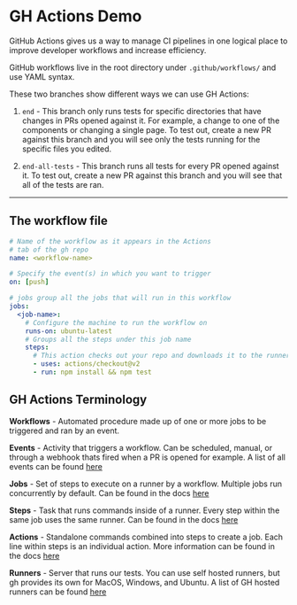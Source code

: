 # GH Actions Demo

GitHub Actions gives us a way to manage CI pipelines in one logical place to improve developer workflows and increase efficiency.

GitHub workflows live in the root directory under `.github/workflows/` and use YAML syntax.

These two branches show different ways we can use GH Actions:

1. `end` - This branch only runs tests for specific directories that have changes in PRs opened against it. 
    For example, a change to one of the components or changing a single page. 
    To test out, create a new PR against this branch and you will see only the tests running for the specific files you edited. 

2. `end-all-tests` - This branch runs all tests for every PR opened against it.
    To test out, create a new PR against this branch and you will see that all of the tests are ran.

***

## The workflow file

```yaml
# Name of the workflow as it appears in the Actions
# tab of the gh repo
name: <workflow-name> 

# Specify the event(s) in which you want to trigger
on: [push] 

# jobs group all the jobs that will run in this workflow
jobs:
  <job-name>:
    # Configure the machine to run the workflow on
    runs-on: ubuntu-latest
    # Groups all the steps under this job name
    steps:
      # This action checks out your repo and downloads it to the runner
      - uses: actions/checkout@v2
      - run: npm install && npm test
```

## GH Actions Terminology

**Workflows** - 
  Automated procedure made up of one or more jobs to be triggered and ran by an event. 

**Events** - 
  Activity that triggers a workflow. 
  Can be scheduled, manual, or through a webhook thats fired when a PR is opened for example.
  A list of all events can be found [here](https://docs.github.com/en/free-pro-team@latest/actions/reference/events-that-trigger-workflows)

**Jobs** - 
  Set of steps to execute on a runner by a workflow. 
  Multiple jobs run concurrently by default.
  Can be found in the docs [here](https://docs.github.com/en/free-pro-team@latest/actions/reference/workflow-syntax-for-github-actions#jobs)

**Steps** - 
  Task that runs commands inside of a runner. 
  Every step within the same job uses the same runner.
  Can be found in the docs [here](https://docs.github.com/en/free-pro-team@latest/actions/reference/workflow-syntax-for-github-actions#jobsjob_idsteps)

**Actions** - 
  Standalone commands combined into steps to create a job. 
  Each line within steps is an individual action.
  More information can be found in the docs [here](https://docs.github.com/en/free-pro-team@latest/actions/reference/workflow-syntax-for-github-actions#jobsjob_idstepsuses)

**Runners** - 
  Server that runs our tests. 
  You can use self hosted runners, but gh provides its own for MacOS, Windows, and Ubuntu.
  A list of GH hosted runners can be found [here](https://docs.github.com/en/free-pro-team@latest/actions/reference/workflow-syntax-for-github-actions#jobsjob_idruns-on)



